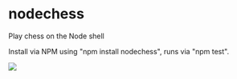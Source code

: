 # nodechess
Play chess on the Node shell

Install via NPM using "npm install nodechess", runs via "npm test".

![](https://cloud.githubusercontent.com/assets/8717720/6568580/8faa1b34-c6b0-11e4-954b-7e58a42ab8d1.png)
